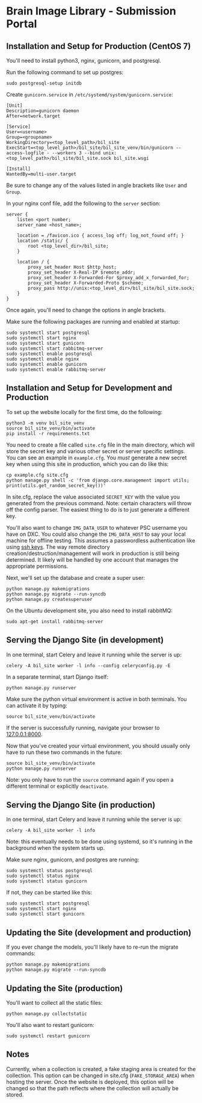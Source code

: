 # Brain Image Library - Submission Portal

## Installation and Setup for Production (CentOS 7)

You'll need to install python3, nginx, gunicorn, and postgresql.

Run the following command to set up postgres:

    sudo postgresql-setup initdb

Create `gunicorn.service` in `/etc/systemd/system/gunicorn.service`:

    [Unit]
    Description=gunicorn daemon
    After=network.target

    [Service]
    User=<username>
    Group=<groupname>
    WorkingDirectory=<top_level_path>/bil_site
    ExecStart=<top_level_path>/bil_site/bil_site_venv/bin/gunicorn --access-logfile - --workers 3 --bind unix:<top_level_path>/bil_site/bil_site.sock bil_site.wsgi

    [Install]
    WantedBy=multi-user.target

Be sure to change any of the values listed in angle brackets like `User` and
`Group`.

In your nginx conf file, add the following to the `server` section:

    server {
        listen <port number;
        server_name <host_name>;

        location = /favicon.ico { access_log off; log_not_found off; }
        location /static/ {
            root <top_level_dir>/bil_site;
        }

        location / {
            proxy_set_header Host $http_host;
            proxy_set_header X-Real-IP $remote_addr;
            proxy_set_header X-Forwarded-For $proxy_add_x_forwarded_for;
            proxy_set_header X-Forwarded-Proto $scheme;
            proxy_pass http://unix:<top_level_dir>/bil_site/bil_site.sock;
        }
    }

Once again, you'll need to change the options in angle brackets.

Make sure the following packages are running and enabled at startup:

    sudo systemctl start postgresql
    sudo systemctl start nginx
    sudo systemctl start gunicorn
    sudo systemctl start rabbitmq-server
    sudo systemctl enable postgresql
    sudo systemctl enable nginx
    sudo systemctl enable gunicorn
    sudo systemctl enable rabbitmq-server

## Installation and Setup for Development and Production

To set up the website locally for the first time, do the following:

    python3 -m venv bil_site_venv
    source bil_site_venv/bin/activate
    pip install -r requirements.txt

You need to create a file called `site.cfg` file in the main directory, which
will store the secret key and various other secret or server specific settings.
You can see an example in `example.cfg`. You *must* generate a new secret key
when using this site in production, which you can do like this:

    cp example.cfg site.cfg
    python manage.py shell -c 'from django.core.management import utils; print(utils.get_random_secret_key())'

In site.cfg, replace the value associated `SECRET_KEY` with the value you
generated from the previous command. Note: certain characters will throw off
the config parser. The easiest thing to do is to just generate a different key.

You'll also want to change `IMG_DATA_USER` to whatever PSC username you have on
DXC. You could also change the `IMG_DATA_HOST` to say your local machine for
offline testing. This assumes a passwordless authentication like using [ssh
keys](https://linuxconfig.org/passwordless-ssh). The way remote directory
creation/destruction/management will work in production is still being
determined. It likely will be handled by one account that manages the
appropriate permissions.

Next, we'll set up the database and create a super user:

    python manage.py makemigrations
    python manage.py migrate --run-syncdb
    python manage.py createsuperuser

On the Ubuntu development site, you also need to install rabbitMQ:

    sudo apt-get install rabbitmq-server

## Serving the Django Site (in development)

In one terminal, start Celery and leave it running while the server is up:

    celery -A bil_site worker -l info --config celeryconfig.py -E

In a separate terminal, start Django itself:

    python manage.py runserver

Make sure the python virtual environment is active in both terminals. You can
activate it by typing:

    source bil_site_venv/bin/activate

If the server is successfully running, navigate your browser to
[127.0.0.1:8000](127.0.0.1:8000).

Now that you've created your virtual environment, you should usually only have
to run these two commands in the future:

    source bil_site_venv/bin/activate
    python manage.py runserver

Note: you only have to run the `source` command again if you open a different
terminal or explicitly `deactivate`.

## Serving the Django Site (in production)

In one terminal, start Celery and leave it running while the server is up:

    celery -A bil_site worker -l info

Note: this eventually needs to be done using systemd, so it's running in the
background when the system starts up.

Make sure nginx, gunicorn, and postgres are running:

    sudo systemctl status postgresql
    sudo systemctl status nginx
    sudo systemctl status gunicorn

If not, they can be started like this:

    sudo systemctl start postgresql
    sudo systemctl start nginx
    sudo systemctl start gunicorn

## Updating the Site (development and production)

If you ever change the models, you'll likely have to re-run the migrate
commands:

    python manage.py makemigrations
    python manage.py migrate --run-syncdb

## Updating the Site (production)

You'll want to collect all the static files:

    python manage.py collectstatic

You'll also want to restart gunicorn:

    sudo systemctl restart gunicorn

## Notes

Currently, when a collection is created, a fake staging area is created for the
collection. This option can be changed in site.cfg (`FAKE_STORAGE_AREA`) when
hosting the server. Once the website is deployed, this option will be changed
so that the path reflects where the collection will actually be stored. 
